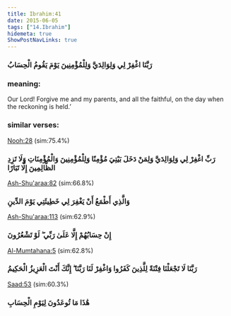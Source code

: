 ```yaml
---
title: Ibrahim:41
date: 2015-06-05
tags: ["14.Ibrahim"]
hidemeta: true 
ShowPostNavLinks: true 
---
```

### رَبَّنَا اغْفِرْ لِي وَلِوَالِدَيَّ وَلِلْمُؤْمِنِينَ يَوْمَ يَقُومُ الْحِسَابُ
### meaning: 
Our Lord! Forgive me and my parents, and all the faithful, on the day when the reckoning is held.’
### similar verses: 

[Nooh:28](/71/28) (sim:75.4%)

### رَبِّ اغْفِرْ لِي وَلِوَالِدَيَّ وَلِمَنْ دَخَلَ بَيْتِيَ مُؤْمِنًا وَلِلْمُؤْمِنِينَ وَالْمُؤْمِنَاتِ وَلَا تَزِدِ الظَّالِمِينَ إِلَّا تَبَارًا

[Ash-Shu'araa:82](/26/82) (sim:66.8%)

### وَالَّذِي أَطْمَعُ أَنْ يَغْفِرَ لِي خَطِيئَتِي يَوْمَ الدِّينِ

[Ash-Shu'araa:113](/26/113) (sim:62.9%)

### إِنْ حِسَابُهُمْ إِلَّا عَلَىٰ رَبِّي ۖ لَوْ تَشْعُرُونَ

[Al-Mumtahana:5](/60/5) (sim:62.8%)

### رَبَّنَا لَا تَجْعَلْنَا فِتْنَةً لِلَّذِينَ كَفَرُوا وَاغْفِرْ لَنَا رَبَّنَا ۖ إِنَّكَ أَنْتَ الْعَزِيزُ الْحَكِيمُ

[Saad:53](/38/53) (sim:60.3%)

### هَٰذَا مَا تُوعَدُونَ لِيَوْمِ الْحِسَابِ
